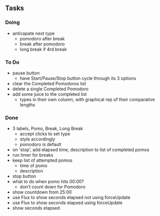 ## Tasks

### Doing

- anticapate next type
  - pomodoro after break
  - break after pomodoro
  - long break if 4rd break

### To Do

- pause button
  - have Start/Pause/Stop button cycle through its 3 options
- clear the Completed Pomodoros list
- delete a single Completed Pomodoro
- add some juice to the completed list
  - types in their own column, with graphical rep of their comparative lengths

### Done

- 3 labels, Pomo, Break, Long Break
  - accept clicks to set type
  - style accordingly
  - pomodoro is default
- on 'stop', add elapsed time, description to list of completed pomos
- run timer for breaks
- keep list of attempted pomos
  - time of pomo
  - description
- stop button
- what to do when pomo hits 00:00?
  - don't count down for Pomodoro
- show countdown from 25:00
- use Flux to show seconds elapsed not using forceUpdate
- use Flux to show seconds elapsed using forceUpdate
- show seconds elapsed

